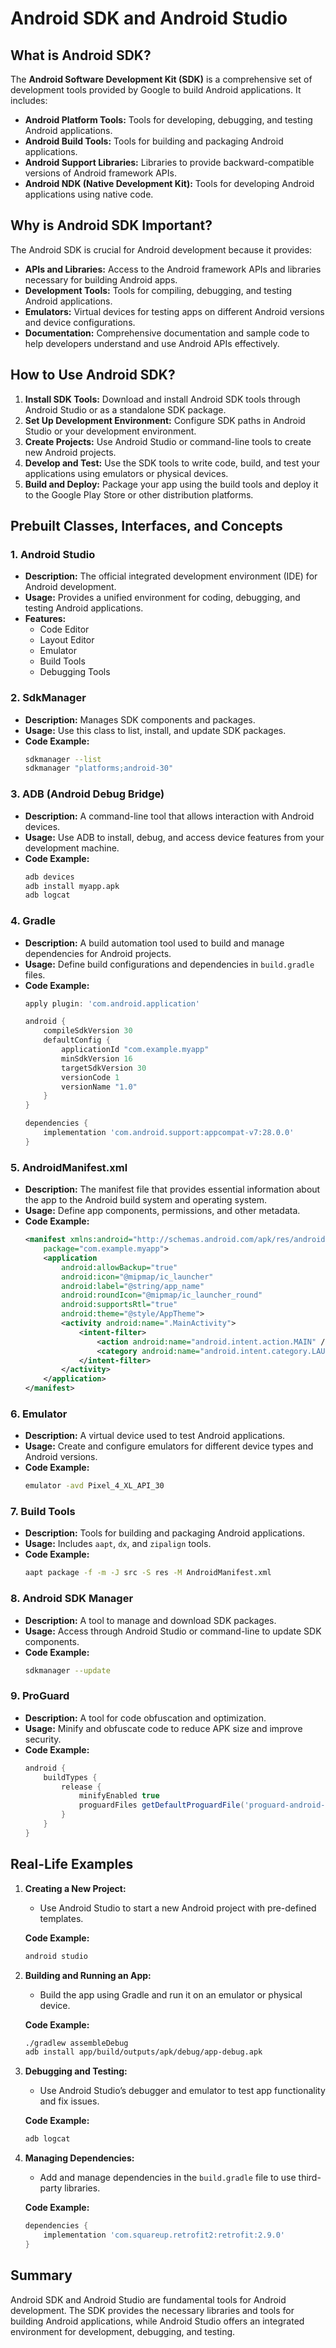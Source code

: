 # Android SDK and Android Studio

## What is Android SDK?

The **Android Software Development Kit (SDK)** is a comprehensive set of development tools provided by Google to build Android applications. It includes:

- **Android Platform Tools:** Tools for developing, debugging, and testing Android applications.
- **Android Build Tools:** Tools for building and packaging Android applications.
- **Android Support Libraries:** Libraries to provide backward-compatible versions of Android framework APIs.
- **Android NDK (Native Development Kit):** Tools for developing Android applications using native code.

## Why is Android SDK Important?

The Android SDK is crucial for Android development because it provides:

- **APIs and Libraries:** Access to the Android framework APIs and libraries necessary for building Android apps.
- **Development Tools:** Tools for compiling, debugging, and testing Android applications.
- **Emulators:** Virtual devices for testing apps on different Android versions and device configurations.
- **Documentation:** Comprehensive documentation and sample code to help developers understand and use Android APIs effectively.

## How to Use Android SDK?

1. **Install SDK Tools:** Download and install Android SDK tools through Android Studio or as a standalone SDK package.
2. **Set Up Development Environment:** Configure SDK paths in Android Studio or your development environment.
3. **Create Projects:** Use Android Studio or command-line tools to create new Android projects.
4. **Develop and Test:** Use the SDK tools to write code, build, and test your applications using emulators or physical devices.
5. **Build and Deploy:** Package your app using the build tools and deploy it to the Google Play Store or other distribution platforms.

## Prebuilt Classes, Interfaces, and Concepts

### 1. **Android Studio**
- **Description:** The official integrated development environment (IDE) for Android development.
- **Usage:** Provides a unified environment for coding, debugging, and testing Android applications.
- **Features:**
  - Code Editor
  - Layout Editor
  - Emulator
  - Build Tools
  - Debugging Tools

### 2. **SdkManager**
- **Description:** Manages SDK components and packages.
- **Usage:** Use this class to list, install, and update SDK packages.
- **Code Example:**
  ```bash
  sdkmanager --list
  sdkmanager "platforms;android-30"
  ```

### 3. **ADB (Android Debug Bridge)**
- **Description:** A command-line tool that allows interaction with Android devices.
- **Usage:** Use ADB to install, debug, and access device features from your development machine.
- **Code Example:**
  ```bash
  adb devices
  adb install myapp.apk
  adb logcat
  ```

### 4. **Gradle**
- **Description:** A build automation tool used to build and manage dependencies for Android projects.
- **Usage:** Define build configurations and dependencies in `build.gradle` files.
- **Code Example:**
  ```groovy
  apply plugin: 'com.android.application'

  android {
      compileSdkVersion 30
      defaultConfig {
          applicationId "com.example.myapp"
          minSdkVersion 16
          targetSdkVersion 30
          versionCode 1
          versionName "1.0"
      }
  }

  dependencies {
      implementation 'com.android.support:appcompat-v7:28.0.0'
  }
  ```

### 5. **AndroidManifest.xml**
- **Description:** The manifest file that provides essential information about the app to the Android build system and operating system.
- **Usage:** Define app components, permissions, and other metadata.
- **Code Example:**
  ```xml
  <manifest xmlns:android="http://schemas.android.com/apk/res/android"
      package="com.example.myapp">
      <application
          android:allowBackup="true"
          android:icon="@mipmap/ic_launcher"
          android:label="@string/app_name"
          android:roundIcon="@mipmap/ic_launcher_round"
          android:supportsRtl="true"
          android:theme="@style/AppTheme">
          <activity android:name=".MainActivity">
              <intent-filter>
                  <action android:name="android.intent.action.MAIN" />
                  <category android:name="android.intent.category.LAUNCHER" />
              </intent-filter>
          </activity>
      </application>
  </manifest>
  ```

### 6. **Emulator**
- **Description:** A virtual device used to test Android applications.
- **Usage:** Create and configure emulators for different device types and Android versions.
- **Code Example:**
  ```bash
  emulator -avd Pixel_4_XL_API_30
  ```

### 7. **Build Tools**
- **Description:** Tools for building and packaging Android applications.
- **Usage:** Includes `aapt`, `dx`, and `zipalign` tools.
- **Code Example:**
  ```bash
  aapt package -f -m -J src -S res -M AndroidManifest.xml
  ```

### 8. **Android SDK Manager**
- **Description:** A tool to manage and download SDK packages.
- **Usage:** Access through Android Studio or command-line to update SDK components.
- **Code Example:**
  ```bash
  sdkmanager --update
  ```

### 9. **ProGuard**
- **Description:** A tool for code obfuscation and optimization.
- **Usage:** Minify and obfuscate code to reduce APK size and improve security.
- **Code Example:**
  ```groovy
  android {
      buildTypes {
          release {
              minifyEnabled true
              proguardFiles getDefaultProguardFile('proguard-android-optimize.txt'), 'proguard-rules.pro'
          }
      }
  }
  ```

## Real-Life Examples

1. **Creating a New Project:**
   - Use Android Studio to start a new Android project with pre-defined templates.

   **Code Example:**
   ```bash
   android studio
   ```

2. **Building and Running an App:**
   - Build the app using Gradle and run it on an emulator or physical device.

   **Code Example:**
   ```bash
   ./gradlew assembleDebug
   adb install app/build/outputs/apk/debug/app-debug.apk
   ```

3. **Debugging and Testing:**
   - Use Android Studio’s debugger and emulator to test app functionality and fix issues.

   **Code Example:**
   ```bash
   adb logcat
   ```

4. **Managing Dependencies:**
   - Add and manage dependencies in the `build.gradle` file to use third-party libraries.

   **Code Example:**
   ```groovy
   dependencies {
       implementation 'com.squareup.retrofit2:retrofit:2.9.0'
   }
   ```

## Summary

Android SDK and Android Studio are fundamental tools for Android development. The SDK provides the necessary libraries and tools for building Android applications, while Android Studio offers an integrated environment for development, debugging, and testing.
